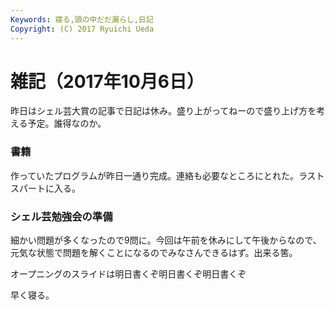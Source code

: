 ```yaml
---
Keywords: 寝る,頭の中だだ漏らし,日記
Copyright: (C) 2017 Ryuichi Ueda
---
```


# 雑記（2017年10月6日）

昨日はシェル芸大賞の記事で日記は休み。盛り上がってねーので盛り上げ方を考える予定。誰得なのか。

### 書籍

作っていたプログラムが昨日一通り完成。連絡も必要なところにとれた。ラストスパートに入る。

### シェル芸勉強会の準備

細かい問題が多くなったので9問に。今回は午前を休みにして午後からなので、元気な状態で問題を解くことになるのでみなさんできるはず。出来る筈。


オープニングのスライドは明日書くぞ明日書くぞ明日書くぞ

早く寝る。
